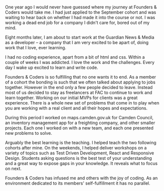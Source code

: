<a href="https://github.com/NataliaLKB" ><div class="team-image-grid natalia"></div></a>
<br>
<br>

One year ago I would never have guessed where my journey at Founders & Coders would take me. I had just applied to the September cohort and was waiting to hear back on whether I had made it into the course or not. I was working a dead end job for a company I didn't care for, bored out of my mind.

Eight months later, I am about to start work at the Guardian News & Media as a developer – a company that I am very excited to be apart of, doing work that I love, ever learning.

I had no coding experience, apart from a bit of html and css. Within a couple of weeks I was addicted. I love the work and the challenges. Every day I wake up excited to learn and write code.

Founders & Coders is so fulfilling that no one wants it to end. As a member of a cohort the bonding is such that we often talked about applying to jobs together. However in the end only a few people decided to leave. Instead most of us decided to stay as freelancers at FAC to continue to work and learn together. Working on our initial MVPs for clients was a great experience. There is a whole new set of problems that come in to play when you are working with a real client and all their hopes and expectations.

During this period I worked on maps.camden.gov.uk for Camden Council, an inventory management app for a freighting company, and other smaller projects. Each one I worked on with a new team, and each one presented new problems to solve.

Arguably the best learning is the teaching. I helped teach the two following cohorts after mine. On the weekends, I helped deliver workshops on a variety of topics such as Test Driven Development, React and Responsive Design. Students asking questions is the best test of your understanding and a great way to expose gaps in your knowledge. It reveals what to focus on next.

Founders & Coders has infused me and others with the joy of coding. As an environment dedicated to its members' self-fulfillment it has no parallel.
